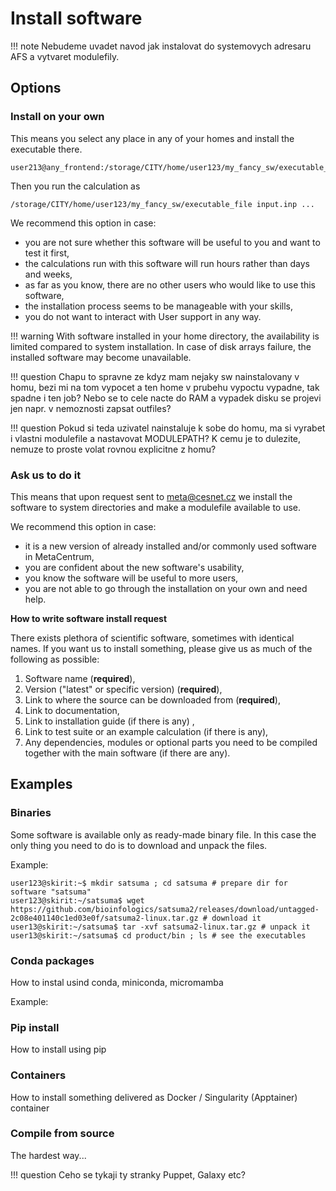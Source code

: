 # Install software

!!! note
    Nebudeme uvadet navod jak instalovat do systemovych adresaru AFS a vytvaret modulefily.

## Options

### Install on your own 

This means you select any place in any of your homes and install the executable there. 

    user213@any_frontend:/storage/CITY/home/user123/my_fancy_sw/executable_file

Then you run the calculation as

    /storage/CITY/home/user123/my_fancy_sw/executable_file input.inp ...

We recommend this option in case:

- you are not sure whether this software will be useful to you and want to test it first,
- the calculations run with this software will run hours rather than days and weeks,
- as far as you know, there are no other users who would like to use this software,
- the installation process seems to be manageable with your skills,
- you do not want to interact with User support in any way.

!!! warning 
    With software installed in your home directory, the availability is limited compared to system installation. In case of disk arrays failure, the installed software may become unavailable.

!!! question
    Chapu to spravne ze kdyz mam nejaky sw nainstalovany v homu, bezi mi na tom vypocet a ten home v prubehu vypoctu vypadne, tak spadne i ten job? Nebo se to cele nacte do RAM a vypadek disku se projevi jen napr. v nemoznosti zapsat outfiles?

!!! question
    Pokud si teda uzivatel nainstaluje k sobe do homu, ma si vyrabet i vlastni modulefile a nastavovat MODULEPATH? K cemu je to dulezite, nemuze to proste volat rovnou explicitne z homu?

### Ask us to do it

This means that upon request sent to <meta@cesnet.cz> we install the software to system directories and make a modulefile available to use.

We recommend this option in case:

- it is a new version of already installed and/or commonly used software in MetaCentrum,
- you are confident about the new software's usability,
- you know the software will be useful to more users,
- you are not able to go through the installation on your own and need help. 

**How to write software install request**

There exists plethora of scientific software, sometimes with identical names. If you want us to install something, please give us as much of the following as possible:

1. Software name (**required**),
2. Version ("latest" or specific version) (**required**),
3. Link to where the source can be downloaded from (**required**),
4. Link to documentation,
5. Link to installation guide (if there is any) ,
6. Link to test suite or an example calculation (if there is any),
7. Any dependencies, modules or optional parts you need to be compiled together with the main software (if there are any).

## Examples

### Binaries

Some software is available only as ready-made binary file. In this case the only thing you need to do is to download and unpack the files.

Example: 

    user123@skirit:~$ mkdir satsuma ; cd satsuma # prepare dir for software "satsuma"
    user123@skirit:~/satsuma$ wget https://github.com/bioinfologics/satsuma2/releases/download/untagged-2c08e401140c1ed03e0f/satsuma2-linux.tar.gz # download it
    user13@skirit:~/satsuma$ tar -xvf satsuma2-linux.tar.gz # unpack it
    user13@skirit:~/satsuma$ cd product/bin ; ls # see the executables 

### Conda packages

How to instal usind conda, miniconda, micromamba

Example:

<!--
https://rt.cesnet.cz/rt/Ticket/Display.html?id=1103181
https://rt.cesnet.cz/rt/Ticket/Display.html?id=1120618
-->

### Pip install

How to install using pip

### Containers

How to install something delivered as Docker / Singularity (Apptainer) container

### Compile from source

The hardest way...











!!! question
    Ceho se tykaji ty stranky Puppet, Galaxy etc?


